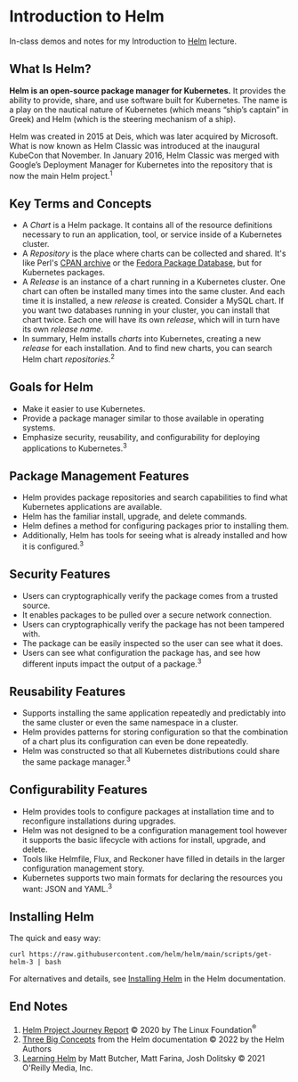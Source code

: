 # Introduction to Helm

In-class demos and notes for my Introduction to [Helm](https://helm.sh) lecture.


## What Is Helm?

__Helm is an open-source package manager for Kubernetes.__ It provides the ability to provide, share, and use software built for Kubernetes. The name is a play on the nautical nature of Kubernetes (which means “ship’s captain” in Greek) and Helm (which is the steering mechanism of a ship).

Helm was created in 2015 at Deis, which was later acquired by Microsoft. What is now known as Helm Classic was introduced at the inaugural KubeCon that November. In January 2016, Helm Classic was merged with Google’s Deployment Manager for Kubernetes into the repository that is now the main Helm project.<sup>1</sup>


## Key Terms and Concepts

* A *Chart* is a Helm package. It contains all of the resource definitions necessary to run an application, tool, or service inside of a Kubernetes cluster. 
* A *Repository* is the place where charts can be collected and shared. It's like Perl's [CPAN archive](https://www.cpan.org/) or the [Fedora Package Database](https://src.fedoraproject.org/), but for Kubernetes packages.
* A *Release* is an instance of a chart running in a Kubernetes cluster. One chart can often be installed many times into the same cluster. And each time it is installed, a new *release* is created. Consider a MySQL chart. If you want two databases running in your cluster, you can install that chart twice. Each one will have its own *release*, which will in turn have its own *release name*.
* In summary, Helm installs *charts* into Kubernetes, creating a new *release* for each installation. And to find new charts, you can search Helm chart *repositories*.<sup>2</sup>

## Goals for Helm

* Make it easier to use Kubernetes.
* Provide a package manager similar to those available in operating systems.
* Emphasize security, reusability, and configurability for deploying applications to Kubernetes.<sup>3</sup>

## Package Management Features

* Helm provides package repositories and search capabilities to find what Kubernetes applications are available.
* Helm has the familiar install, upgrade, and delete commands.
* Helm defines a method for configuring packages prior to installing them.
* Additionally, Helm has tools for seeing what is already installed and how it is configured.<sup>3</sup>

## Security Features

* Users can cryptographically verify the package comes from a trusted source.
* It enables packages to be pulled over a secure network connection.
* Users can cryptographically verify the package has not been tampered with.
* The package can be easily inspected so the user can see what it does.
* Users can see what configuration the package has, and see how different inputs impact the output of a package.<sup>3</sup>

## Reusability Features

* Supports installing the same application repeatedly and predictably into the same cluster or even the same namespace in a cluster.
* Helm provides patterns for storing configuration so that the combination of a chart plus its configuration can even be done repeatedly.
* Helm was constructed so that all Kubernetes distributions could share the same package manager.<sup>3</sup>

## Configurability Features

* Helm provides tools to configure packages at installation time and to reconfigure installations during upgrades.
* Helm was not designed to be a configuration management tool however it supports the basic lifecycle with actions for install, upgrade, and delete.
* Tools like Helmfile, Flux, and Reckoner have filled in details in the larger configuration management story.
* Kubernetes supports two main formats for declaring the resources you want: JSON and YAML.<sup>3</sup>

## Installing Helm

The quick and easy way:

```
curl https://raw.githubusercontent.com/helm/helm/main/scripts/get-helm-3 | bash
```

For alternatives and details, see [Installing Helm](https://helm.sh/docs/intro/install/) in the Helm documentation.



## End Notes

1. [Helm Project Journey Report](https://www.cncf.io/reports/helm-project-journey-report/) &copy; 2020 by The Linux Foundation<sup>&reg;</sup>
1. [Three Big Concepts](https://helm.sh/docs/intro/using_helm/#three-big-concepts) from the Helm documentation &copy; 2022 by the Helm Authors 
1. [Learning Helm](https://www.oreilly.com/library/view/learning-helm/9781492083641/) by Matt Butcher, Matt Farina, Josh Dolitsky &copy; 2021 O'Reilly Media, Inc.